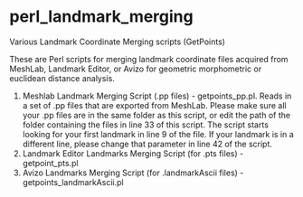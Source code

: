 # perl_landmark_merging
Various Landmark Coordinate Merging scripts (GetPoints)

These are Perl scripts for merging landmark coordinate files acquired from MeshLab, Landmark Editor, or Avizo for geometric morphometric or euclidean distance analysis.

1) Meshlab Landmark Merging Script (.pp files) - getpoints_pp.pl. Reads in a set of .pp files that are exported from MeshLab. Please make sure all your .pp files are in the same folder as this script, or edit the path of the folder containing the files in line 33 of this script. The script starts looking for your first landmark in line 9 of the file. If your landmark is in a different line, please change that parameter in line 42 of the script.
2) Landmark Editor Landmarks Merging Script (for .pts files) - getpoint_pts.pl
3) Avizo Landmarks Merging Script (for .landmarkAscii files) - getpoints_landmarkAscii.pl
